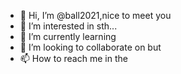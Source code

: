 - 👋 Hi, I’m @ball2021,nice to meet you 
- 👀 I’m interested in sth...
- 🌱 I’m currently learning 
- 💞️ I’m looking to collaborate on but
- 📫 How to reach me in the

<!---
ball2021/ball2021 is a ✨ special ✨ repository because its `README.md` (this file) appears on your GitHub profile.
You can click the Preview link to take a look at your changes.
--->
